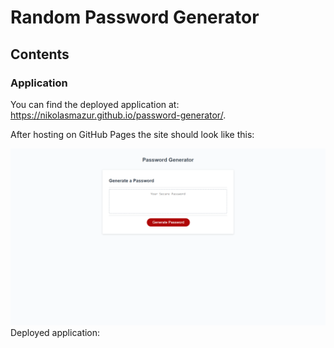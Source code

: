 # Random Password Generator
## Contents


### Application
You can find the deployed application at: https://nikolasmazur.github.io/password-generator/.

After hosting on GitHub Pages the site should look like this:

![Password Generator image](./assets/images/password-generator.PNG)
Deployed application: 